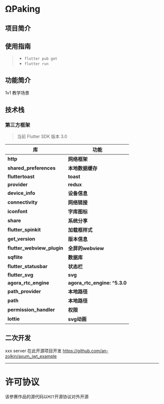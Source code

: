 # ΩPaking
<!-- 请将上面“应用名”替换为你本次参赛作品的应用名 -->

## 项目简介
<!-- 请描述此次参赛作品的简介 -->

## 使用指南
<!-- 请描述该应用的使用步骤，包括下载、依赖安装、参数及软硬件配置（如有）等 -->
> * `flutter pub get`
> * `flutter run`

## 功能简介
<!-- 请给出该应用的主要功能点 -->
1v1 教学场景

## 技术栈
<!-- 请给出该应用主要的技术栈，包括声网和环信（如有用） SDK 版本 -->
### 第三方框架

>当前 Flutter SDK 版本 3.0

| 库                          | 功能             |
| -------------------------- | -------------- |
| **http**                   | **网络框架**       |
| **shared_preferences**     | **本地数据缓存**     |
| **fluttertoast**           | **toast**      |
| **provider**               | **redux**      |
| **device_info**            | **设备信息**       |
| **connectivity**           | **网络链接**       |
| **iconfont**               | **字库图标**       |
| **share**                  | **系统分享**       |
| **flutter_spinkit**        | **加载框样式**      |
| **get_version**            | **版本信息**       |
| **flutter_webview_plugin** | **全屏的webview** |
| **sqflite**                | **数据库**        |
| **flutter_statusbar**      | **状态栏**        |
| **flutter_svg**            | **svg**        |
| **agora_rtc_engine**       | **agora_rtc_engine: ^5.3.0**         |
| **path_provider**          | **本地路径**       |
| **path**                   | **本地路径**       |
| **permission_handler**     | **权限**         |
| **lottie**                 | **svg动画**    |

## 二次开发
<!-- 1、如果是基于已有项目进行二次开发的参赛作品，请在此说明主要变更点，并附上原项目链接。2、如果是本次全新开发，请写“无” -->
xxx
server 在此开源项目开发
https://github.com/an-zolkin/axum_jwt_example

---

# 许可协议

该参赛作品的源代码以`MIT`开源协议对外开源
